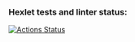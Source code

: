 ### Hexlet tests and linter status:
[![Actions Status](https://github.com/WhiteD1/qa-engineer-project-84/workflows/hexlet-check/badge.svg)](https://github.com/WhiteD1/qa-engineer-project-84/actions)